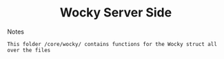 <div align="center">
<h1>Wocky Server Side</h1>
</div>

Notes
```
This folder /core/wocky/ contains functions for the Wocky struct all over the files
```